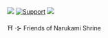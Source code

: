 <img src="https://cdn.discordapp.com/attachments/851864860081913907/851869615746973746/unknown.png">
  <a href="https://discord.gg/6RFKM446cA">
    <img src="https://img.shields.io/discord/799069920402341889?color=%237289da&label=.gg%2Fyae&logo=discord&style=for-the-badge" alt="Support"></a>
  
  <a href="https://github.com/ambv/black">
    <img src="https://img.shields.io/badge/Code%20Style-Black-black?style=for-the-badge"></a>

:shinto_shrine: ⋅⊱ Friends of Narukami Shrine
